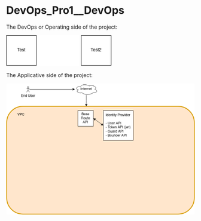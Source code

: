 # DevOps_Pro1__DevOps

The DevOps or Operating side of the project:

![](DevOps_Pro1.drawio.png?raw=true)

The Applicative side of the project:

![](DevOps_Pro1_App.drawio.png?raw=true)
